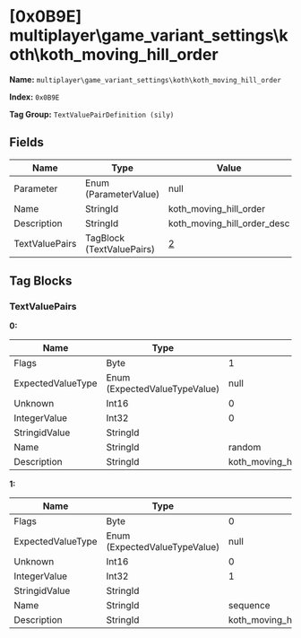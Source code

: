 # [0x0B9E] multiplayer\game_variant_settings\koth\koth_moving_hill_order

**Name:** ```multiplayer\game_variant_settings\koth\koth_moving_hill_order```

**Index:** ```0x0B9E```

**Tag Group:** ```TextValuePairDefinition (sily)```

## Fields

Name	| Type	| Value
---	|---	|---	|
Parameter	|Enum (ParameterValue)	|null
Name	|StringId	|koth_moving_hill_order
Description	|StringId	|koth_moving_hill_order_desc
TextValuePairs	|TagBlock (TextValuePairs)	|[2](#textvaluepairs)


## Tag Blocks

### TextValuePairs

**0:**

Name	| Type	| Value
---	|---	|---	|
Flags	|Byte	|1
ExpectedValueType	|Enum (ExpectedValueTypeValue)	|null
Unknown	|Int16	|0
IntegerValue	|Int32	|0
StringidValue	|StringId	|
Name	|StringId	|random
Description	|StringId	|koth_moving_hill_order_random_desc


**1:**

Name	| Type	| Value
---	|---	|---	|
Flags	|Byte	|0
ExpectedValueType	|Enum (ExpectedValueTypeValue)	|null
Unknown	|Int16	|0
IntegerValue	|Int32	|1
StringidValue	|StringId	|
Name	|StringId	|sequence
Description	|StringId	|koth_moving_hill_order_sequence_desc



